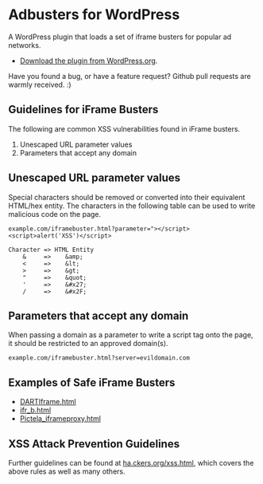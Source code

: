 # Adbusters for WordPress
A WordPress plugin that loads a set of iframe busters for popular ad networks.
 
* [Download the plugin from WordPress.org](http://wordpress.org/plugins/adbusters).

Have you found a bug, or have a feature request? Github pull requests are warmly received. :)

## Guidelines for iFrame Busters

The following are common XSS vulnerabilities found in iFrame busters.

1. Unescaped URL parameter values
2. Parameters that accept any domain

## Unescaped URL parameter values

Special characters should be removed or converted into their equivalent HTML/hex entity. The characters in the following table can be used to write malicious code on the page.

`example.com/iframebuster.html?parameter="></script><script>alert('XSS')</script>`

	Character => HTML Entity
	    &     =>    &amp;   
	    <     =>    &lt;    
	    >     =>    &gt;    
	    "     =>    &quot;  
	    '     =>    &#x27;  
	    /     =>    &#x2F;  


## Parameters that accept any domain

When passing a domain as a parameter to write a script tag onto the page, it should be restricted to an approved domain(s). 

`example.com/iframebuster.html?server=evildomain.com`

## Examples of Safe iFrame Busters

* [DARTIframe.html](https://github.com/Automattic/Adbusters/blob/master/templates/doubleclick/DARTIframe.html)
* [ifr_b.html](https://github.com/Automattic/Adbusters/blob/master/templates/adcentric/ifr_b.html)
* [Pictela_iframeproxy.html](https://github.com/Automattic/Adbusters/blob/master/templates/pictela/Pictela_iframeproxy.html)

## XSS Attack Prevention Guidelines

Further guidelines can be found at [ha.ckers.org/xss.html](http://ha.ckers.org/xss.html), which covers the above rules as well as many others.
